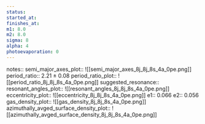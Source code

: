 ```yaml
---
status:
started_at:
finishes_at:
m1: 8.0
m2: 8.0
sigma: 8
alpha: 4
photoevaporation: 0
---
```


notes::
semi_major_axes_plot:: ![[semi_major_axes_8j_8j_8s_4a_0pe.png]]
period_ratio:: 2.21 ± 0.08
period_ratio_plot:: ![[period_ratio_8j_8j_8s_4a_0pe.png]]
suggested_resonance:: 
resonant_angles_plot:: ![[resonant_angles_8j_8j_8s_4a_0pe.png]]
eccentricity_plot:: ![[eccentricity_8j_8j_8s_4a_0pe.png]]
e1:: 0.066
e2:: 0.056
gas_density_plot:: ![[gas_density_8j_8j_8s_4a_0pe.png]]
azimuthally_avged_surface_density_plot:: ![[azimuthally_avged_surface_density_8j_8j_8s_4a_0pe.png]]
